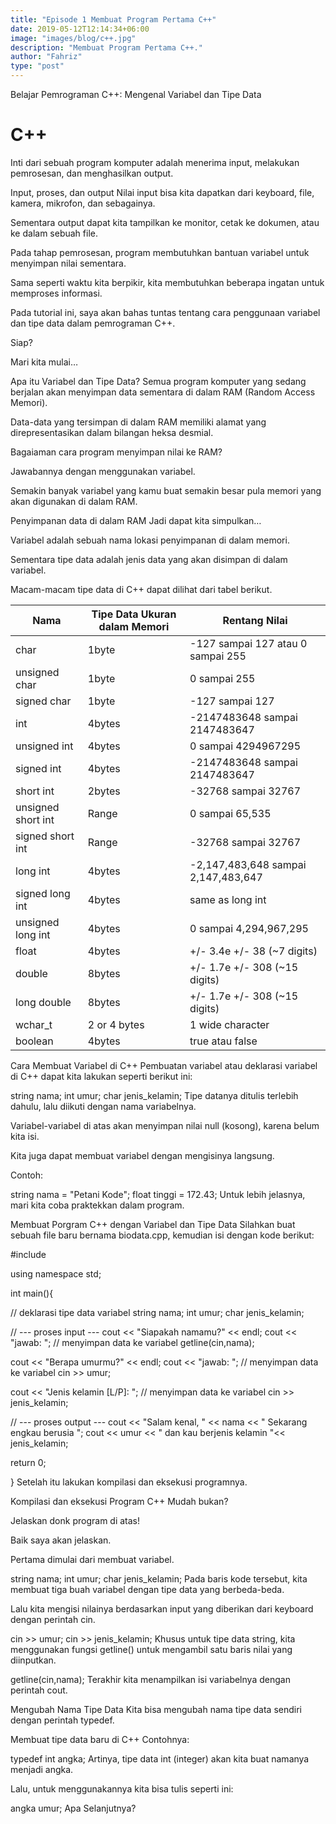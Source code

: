 ```yaml
---
title: "Episode 1 Membuat Program Pertama C++"
date: 2019-05-12T12:14:34+06:00
image: "images/blog/c++.jpg"
description: "Membuat Program Pertama C++."
author: "Fahriz"
type: "post"
---
```


Belajar Pemrograman C++: Mengenal Variabel dan Tipe Data
# C++

 
Inti dari sebuah program komputer adalah menerima input, melakukan pemrosesan, dan menghasilkan output.

Input, proses, dan output
Nilai input bisa kita dapatkan dari keyboard, file, kamera, mikrofon, dan sebagainya.

Sementara output dapat kita tampilkan ke monitor, cetak ke dokumen, atau ke dalam sebuah file.

Pada tahap pemrosesan, program membutuhkan bantuan variabel untuk menyimpan nilai sementara.

Sama seperti waktu kita berpikir, kita membutuhkan beberapa ingatan untuk memproses informasi.

Pada tutorial ini, saya akan bahas tuntas tentang cara penggunaan variabel dan tipe data dalam pemrograman C++.

Siap?

Mari kita mulai…

Apa itu Variabel dan Tipe Data?
Semua program komputer yang sedang berjalan akan menyimpan data sementara di dalam RAM (Random Access Memori).

Data-data yang tersimpan di dalam RAM memiliki alamat yang direpresentasikan dalam bilangan heksa desmial.

Bagaiaman cara program menyimpan nilai ke RAM?

Jawabannya dengan menggunakan variabel.

Semakin banyak variabel yang kamu buat semakin besar pula memori yang akan digunakan di dalam RAM.

Penyimpanan data di dalam RAM
Jadi dapat kita simpulkan…

Variabel adalah sebuah nama lokasi penyimpanan di dalam memori.

Sementara tipe data adalah jenis data yang akan disimpan di dalam variabel.

Macam-macam tipe data di C++ dapat dilihat dari tabel berikut.

| Nama                  |  Tipe Data	Ukuran dalam Memori  |          Rentang Nilai           |
|-----------------------|------------------------------   |----------------------------------|
|  char	                | 1byte	                          | -127 sampai 127 atau 0 sampai 255|
|unsigned char	         | 1byte	                          |            0 sampai 255          |
|signed char	           | 1byte                           |         	-127 sampai 127         |
|int	                   | 4bytes	                         |  -2147483648 sampai 2147483647   |
|unsigned int	          | 4bytes	                         |       0 sampai 4294967295        |
|signed int	            | 4bytes                          |   	-2147483648 sampai 2147483647 |
|short int	             | 2bytes	                         |        -32768 sampai 32767       |
|unsigned short int	    | Range                           |         	0 sampai 65,535         |
|signed short int	      | Range	                          |        -32768 sampai 32767       |
|long int	              | 4bytes                          | 	-2,147,483,648 sampai 2,147,483,647|
|signed long int        |	4bytes                          |         	same as long int         |
|unsigned long int      |	4bytes                          |    	0 sampai 4,294,967,295        |
|float	                 | 4bytes	                         |    +/- 3.4e +/- 38 (~7 digits)    |
|double	                | 8bytes                          |   	+/- 1.7e +/- 308 (~15 digits)  |
|long double	           | 8bytes	                         |   +/- 1.7e +/- 308 (~15 digits)   |
|wchar_t                |	2 or 4 bytes	                   |         1 wide character          |
|boolean	               | 4bytes	                         |           true atau false         |

Cara Membuat Variabel di C++
Pembuatan variabel atau deklarasi variabel di C++ dapat kita lakukan seperti berikut ini:

string nama;
int umur;
char jenis_kelamin;
Tipe datanya ditulis terlebih dahulu, lalu diikuti dengan nama variabelnya.

Variabel-variabel di atas akan menyimpan nilai null (kosong), karena belum kita isi.

Kita juga dapat membuat variabel dengan mengisinya langsung.

Contoh:

string nama = "Petani Kode";
float tinggi = 172.43;
Untuk lebih jelasnya, mari kita coba praktekkan dalam program.

Membuat Porgram C++ dengan Variabel dan Tipe Data
Silahkan buat sebuah file baru bernama biodata.cpp, kemudian isi dengan kode berikut:

#include <iostream>

using namespace std;

int main(){
 
  // deklarasi tipe data variabel
  string nama;
  int umur;
  char jenis_kelamin;
 
  // --- proses input ---
  cout << "Siapakah namamu?" << endl;
  cout << "jawab: ";
  // menyimpan data ke variabel
  getline(cin,nama);
 
  cout << "Berapa umurmu?" << endl;
  cout << "jawab: ";
  // menyimpan data ke variabel
  cin >> umur;
 
  cout << "Jenis kelamin [L/P]: ";
  // menyimpan data ke variabel
  cin >> jenis_kelamin;
 
  // --- proses output ---
  cout << "Salam kenal, " << nama << " Sekarang engkau berusia ";
  cout << umur << " dan kau berjenis kelamin "<< jenis_kelamin;
 
  return 0;

}
Setelah itu lakukan kompilasi dan eksekusi programnya.

Kompilasi dan eksekusi Program C++
Mudah bukan?

Jelaskan donk program di atas!

Baik saya akan jelaskan.

Pertama dimulai dari membuat variabel.

string nama;
int umur;
char jenis_kelamin;
Pada baris kode tersebut, kita membuat tiga buah variabel dengan tipe data yang berbeda-beda.

Lalu kita mengisi nilainya berdasarkan input yang diberikan dari keyboard dengan perintah cin.

cin >> umur;
cin >> jenis_kelamin;
Khusus untuk tipe data string, kita menggunakan fungsi getline() untuk mengambil satu baris nilai yang diinputkan.

getline(cin,nama);
Terakhir kita menampilkan isi variabelnya dengan perintah cout.

Mengubah Nama Tipe Data
Kita bisa mengubah nama tipe data sendiri dengan perintah typedef.

Membuat tipe data baru di C++
Contohnya:

typedef int angka; 
Artinya, tipe data int (integer) akan kita buat namanya menjadi angka.

Lalu, untuk menggunakannya kita bisa tulis seperti ini:

angka umur;
Apa Selanjutnya?
